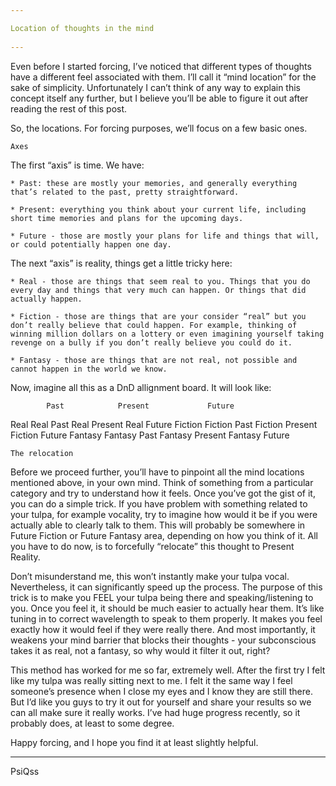 ```yaml
---

Location of thoughts in the mind
	
---
```


Even before I started forcing, I’ve noticed that different types of thoughts have a different feel associated with them. I’ll call it “mind location” for the sake of simplicity. Unfortunately I can’t think of any way to explain this concept itself any further, but I believe you’ll be able to figure it out after reading the rest of this post.

So, the locations. For forcing purposes, we’ll focus on a few basic ones.

	Axes

The first “axis” is time. We have:

    * Past: these are mostly your memories, and generally everything that’s related to the past, pretty straightforward.

    * Present: everything you think about your current life, including short time memories and plans for the upcoming days.

    * Future - those are mostly your plans for life and things that will, or could potentially happen one day.

The next “axis” is reality, things get a little tricky here:

    * Real - those are things that seem real to you. Things that you do every day and things that very much can happen. Or things that did actually happen.

    * Fiction - those are things that are your consider “real” but you don’t really believe that could happen. For example, thinking of winning million dollars on a lottery or even imagining yourself taking revenge on a bully if you don’t really believe you could do it.

    * Fantasy - those are things that are not real, not possible and cannot happen in the world we know.

Now, imagine all this as a DnD allignment board. It will look like:

			Past 			Present 			Future

Real 		Real Past 		Real Present 		Real Future
Fiction 	Fiction Past 	Fiction Present 	Fiction Future
Fantasy 	Fantasy Past 	Fantasy Present 	Fantasy Future

	The relocation

Before we proceed further, you’ll have to pinpoint all the mind locations mentioned above, in your own mind. Think of something from a particular category and try to understand how it feels. Once you’ve got the gist of it, you can do a simple trick. If you have problem with something related to your tulpa, for example vocality, try to imagine how would it be if you were actually able to clearly talk to them. This will probably be somewhere in Future Fiction or Future Fantasy area, depending on how you think of it. All you have to do now, is to forcefully “relocate” this thought to Present Reality.

Don’t misunderstand me, this won’t instantly make your tulpa vocal. Nevertheless, it can significantly speed up the process. The purpose of this trick is to make you FEEL your tulpa being there and speaking/listening to you. Once you feel it, it should be much easier to actually hear them. It’s like tuning in to correct wavelength to speak to them properly. It makes you feel exactly how it would feel if they were really there. And most importantly, it weakens your mind barrier that blocks their thoughts - your subconscious takes it as real, not a fantasy, so why would it filter it out, right?

This method has worked for me so far, extremely well. After the first try I felt like my tulpa was really sitting next to me. I felt it the same way I feel someone’s presence when I close my eyes and I know they are still there. But I’d like you guys to try it out for yourself and share your results so we can all make sure it really works. I’ve had huge progress recently, so it probably does, at least to some degree.

Happy forcing, and I hope you find it at least slightly helpful.

---

PsiQss